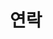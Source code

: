 ---
title: "연락"
summary: "김예은의 연락처 및 위치입니다."
type: landing
layout: list

sections:
  - block: markdown
    id: contact-info
    content:
      title: "📞 연락처"
      text: |
        {{< icon name="envelope" pack="fas" >}} [202312632@jbnu.ac.kr](mailto:202312632@jbnu.ac.kr)  
        {{< icon name="phone" pack="fas" >}} [+82-10-3370-7588](tel:+821033707588)
    design:
      spacing:
        padding: [30, 0, 10, 0]

  - block: markdown
    id: map
    content:
      title: "📍 위치"
      text: |
        <p style="text-align:center; margin: 0 0 12px;">
          전북대학교 공과대학 7호관, 백제대로 567, 덕진구, 전주시
        </p>

        <style>
          /* 기본 (PC) */
          .map-frame {
            width: 600px;
            height: 450px;
            border: 0;
            display: inline-block;
          }

          /* 모바일 */
          @media (max-width: 768px) {
            .map-frame {
              width: 100%;
              height: 400px;
              display: block;
            }
          }
        </style>

        <div style="text-align:center; overflow:hidden;">
          <iframe
            class="map-frame"
            src="https://www.google.com/maps/embed?pb=!1m18!1m12!1m3!1d3903.0540515781927!2d127.13295709890805!3d35.84552462693218!2m3!1f0!2f0!3f0!3m2!1i1024!2i768!4f13.1!3m3!1m2!1s0x35702330dc920b9d%3A0x1d0d425396006646!2z7KCE67aB64yA7ZWZ6rWQIOqzteqzvOuMgOs2VmSA37Zi46rSA!5e0!3m2!1sko!2skr!4v1760322660618!5m2!1sko!2skr"
            allowfullscreen=""
            loading="lazy"
            referrerpolicy="no-referrer-when-downgrade">
          </iframe>
        </div>
    design:
      spacing:
        padding: [8, 0, 60, 0]
---
